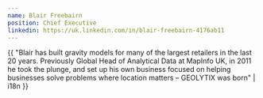 ```yaml
---
name: Blair Freebairn
position: Chief Executive
linkedin: https://uk.linkedin.com/in/blair-freebairn-4176ab11
---
```


{{ "Blair has built gravity models for many of the largest retailers in the last 20 years. Previously Global Head of Analytical Data at MapInfo UK, in 2011 he took the plunge, and set up his own business focused on helping businesses solve problems where location matters – GEOLYTIX was born" | i18n }}
